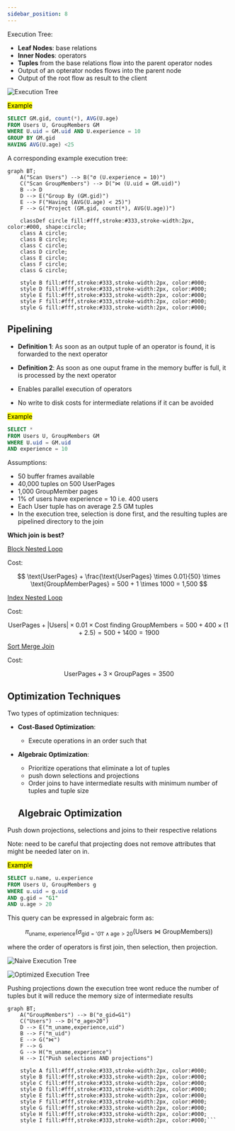 ```yaml
---
sidebar_position: 8
---
```


Execution Tree:

- **Leaf Nodes**: base relations
- **Inner Nodes**: operators
- **Tuples** from the base relations flow into the parent operator nodes
- Output of an opterator nodes flows into the parent node
- Output of the root flow as result to the client

![Execution Tree](../img/Database-Systems/QueryOptimization/ExecutionTree.png)

<mark>Example</mark>

```SQL
SELECT GM.gid, count(*), AVG(U.age)
FROM Users U, GroupMembers GM
WHERE U.uid = GM.uid AND U.experience = 10
GROUP BY GM.gid
HAVING AVG(U.age) <25
```

A corresponding example execution tree:

```mermaid
graph BT;
    A("Scan Users") --> B("σ (U.experience = 10)")
    C("Scan GroupMembers") --> D("⋈ (U.uid = GM.uid)")
    B --> D
    D --> E("Group By (GM.gid)")
    E --> F("Having (AVG(U.age) < 25)")
    F --> G("Project (GM.gid, count(*), AVG(U.age))")

    classDef circle fill:#fff,stroke:#333,stroke-width:2px, color:#000, shape:circle;
    class A circle;
    class B circle;
    class C circle;
    class D circle;
    class E circle;
    class F circle;
    class G circle;

    style B fill:#fff,stroke:#333,stroke-width:2px, color:#000;
    style D fill:#fff,stroke:#333,stroke-width:2px, color:#000;
    style E fill:#fff,stroke:#333,stroke-width:2px, color:#000;
    style F fill:#fff,stroke:#333,stroke-width:2px, color:#000;
    style G fill:#fff,stroke:#333,stroke-width:2px, color:#000;
```

## Pipelining

- **Definition 1**: As soon as an output tuple of an operator is found, it is forwarded to the next operator

- **Definition 2**: As soon as one ouput frame in the memory buffer is full, it is processed by the next operator
- Enables parallel execution of operators
- No write to disk costs for intermediate relations if it can be avoided

<mark>Example</mark>

```SQL
SELECT *
FROM Users U, GroupMembers GM
WHERE U.uid = GM.uid
AND experience = 10
```

Assumptions:

- 50 buffer frames available
- 40,000 tuples on 500 UserPages
- 1,000 GroupMember pages
- 1% of users have experience = 10 i.e. 400 users
- Each User tuple has on average 2.5 GM tuples
- In the execution tree, selection is done first, and the resulting tuples are pipelined directory to the join

**Which join is best?**

<ins>Block Nested Loop</ins>

Cost:

$$
\text{UserPages} + \frac{\text{UserPages} \times 0.01}{50} \times \text{GroupMemberPages} = 500 + 1 \times 1000 = 1,500
$$

<ins>Index Nested Loop</ins>

Cost:

$$
\text{UserPages} + |\text{Users}| \times 0.01 \times \text{Cost finding GroupMembers} = 500 + 400 \times (1 + 2.5) = 500 + 1400 = 1900
$$

<ins>Sort Merge Join</ins>

Cost:

$$
\text{UserPages} + 3 \times \text{GroupPages} = 3500
$$

## Optimization Techniques

Two types of optimization techniques:

- **Cost-Based Optimization**:
  - Execute operations in an order such that
- **Algebraic Optimization**:

  - Prioritize operations that eliminate a lot of tuples
  - push down selections and projections
  - Order joins to have intermediate results with minimum number of tuples and tuple size

  ## Algebraic Optimization

Push down projections, selections and joins to their respective relations

Note: need to be careful that projecting does not remove attributes that might be needed later on in.

<mark>Example</mark>

```SQL
SELECT u.name, u.experience
FROM Users U, GroupMembers g
WHERE u.uid = g.uid
AND g.gid = "G1"
AND u.age > 20
```

This query can be expressed in algebraic form as:

$$
\pi_{\text{uname, experience}}(\sigma_{\text{gid} = 'G1' \land \text{age} > 20} (\text{Users} \bowtie \text{GroupMembers}))
$$

where the order of operators is first join, then selection, then projection.

![Naive Execution Tree](../img/Database-Systems/QueryOptimization/ExecutionTreeNaive.png)

![Optimized Execution Tree](../img/Database-Systems/QueryOptimization/ExecutionTreeOptimized.png)

Pushing projections down the execution tree wont reduce the number of tuples but it will reduce the memory size of intermediate results

````mermaid
graph BT;
    A("GroupMembers") --> B("σ_gid=G1")
    C("Users") --> D("σ_age>20")
    D --> E("π_uname,experience,uid")
    B --> F("π_uid")
    E --> G("⋈")
    F --> G
    G --> H("π_uname,experience")
    H --> I("Push selections AND projections")

    style A fill:#fff,stroke:#333,stroke-width:2px, color:#000;
    style B fill:#fff,stroke:#333,stroke-width:2px, color:#000;
    style C fill:#fff,stroke:#333,stroke-width:2px, color:#000;
    style D fill:#fff,stroke:#333,stroke-width:2px, color:#000;
    style E fill:#fff,stroke:#333,stroke-width:2px, color:#000;
    style F fill:#fff,stroke:#333,stroke-width:2px, color:#000;
    style G fill:#fff,stroke:#333,stroke-width:2px, color:#000;
    style H fill:#fff,stroke:#333,stroke-width:2px, color:#000;
    style I fill:#fff,stroke:#333,stroke-width:2px, color:#000;```
````
